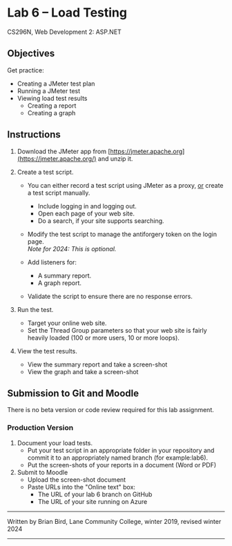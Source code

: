 # Lab 6 – Load Testing

CS296N, Web Development 2: ASP.NET

## Objectives

Get practice:

- Creating a JMeter test plan
- Running a JMeter test
- Viewing load test results
  - Creating a report
  - Creating a graph



## Instructions

1. Download the JMeter app from [https://jmeter.apache.org](https://jmeter.apache.org/) and unzip it.

2. Create a test script.

   - You can either record a test script using JMeter as a proxy, <u>or</u> create a test script manually.
     - Include logging in and logging out.
     - Open each page of your web site.
     - Do a search, if your site supports searching.

   - Modify the test script to manage the antiforgery token on the login page.  
     *Note for 2024: This is optional.*

   - Add listeners for:
     - A summary report.
     - A graph report.

   - Validate the script to ensure there are no response errors.

3. Run the test.
   - Target your online web site.
   - Set the Thread Group parameters so that your web site is fairly heavily loaded (100 or more users, 10 or more loops).

4. View the test results.
   - View the summary report and take a screen-shot
   - View the graph and take a screen-shot

 

## Submission to Git and Moodle


 There is no beta version or code review required for this lab assignment.

### Production Version

1. Document your load tests.
   - Put your test script in an appropriate folder in your repository and commit it to an appropriately named branch (for example:lab6).
   - Put the screen-shots of your reports in a document (Word or PDF)
2. Submit to Moodle 
   - Upload the screen-shot document
   - Paste URLs into the "Online text" box:
     - The URL of your lab 6 branch on GitHub
     - The URL of your site running on Azure



------

Written by Brian Bird, Lane Community College, winter 2019, revised winter <time>2024</time>

------

